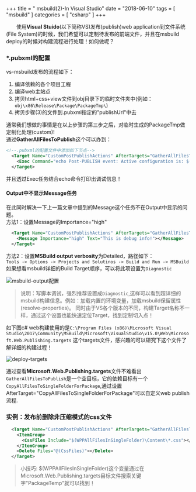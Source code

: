 +++
title = " msbuild(2)-In Visual Studio"
date = "2018-06-10"
tags = [ "msbuild" ]
categories = [ "csharp" ]
+++

　　使用**Visual Stuido**(以下简称VS)发布(publish)web application到文件系统(File System)的时候，我们希望可以定制待发布的前端文件，并且在msbuild deploy的时候对构建流程进行处理！如何做呢？
<!--more-->
### *.pubxml的配置

vs-msbuild发布的流程如下：
1. 编译依赖的各个项目工程
2. 编译web主站点
3. 拷贝html+css+view文件到obj目录下的临时文件夹中(例如：`obj\x86\Release\Package\PackageTmp\`)
4. 拷贝步骤(3)的文件到.pubxml指定的"publishUrl"中去

通常我们想做的事情是在以上步骤的第三步之后，对临时生成的PackageTmp做定制化处理(custom)!  
通过**GatherAllFilesToPublish**这个可以办到：

```xml
<!--.pubxml的配置文件中添加如下节点-->
  <Target Name="CustomPostPublishActions" AfterTargets="GatherAllFilesToPublish" >
    <Exec Command="echo Post-PUBLISH event: Active configuration is: $(ConfigurationName)" />
  </Target>
```
并且透过Exec任务结合echo命令打印出调试信息！  

#### Output中不显示Message任务
在此同时解决一下上一篇文章中提到的Message这个任务不在Output中显示的问题。  
方法1：设置Message的Importance="high"  

```xml
  <Target Name="CustomPostPublishActions" AfterTargets="GatherAllFilesToPublish" >
    <Message Importance="high" Text="This is debug info!"></Message>
  </Target>
```

方法2：设置**MSBuild output verbosity**为Detailed，路径如下：  
`Tools -> Options -> Projects and Solutinos -> Build and Run -> MSBuild`
如果想看msbuild详细的Build Target顺序，可以将此项设置为`Diagnostic`

![msbuild-output配置](../../pictures/QQ20180610165051.png '点我访问')

>说明：写脚本调试，强烈推荐设置成`Diagnostic`,这样可以看到超详细的msbuild构建信息。例如：加载内置的环境变量，加载msbuild保留属性(resolve-properties)。
同时由于VS各个版本的不同，构建Target名称不一样，通过这个设置也能快速定位Target，找到定制切入点！

如下图c# web构建使用的是`C:\Program Files (x86)\Microsoft Visual Studio\2017\Community\MSBuild\Microsoft\VisualStudio\v15.0\Web\Microsoft.Web.Publishing.targets`
这个targets文件，感兴趣的可以研究下这个文件了解详细的构建过程！  

![deploy-targets](../../pictures/QQ20180610170738.png '点我访问')

通过查看**Microsoft.Web.Publishing.targets**文件不难看出`GatherAllFilesToPublish`是一个空目标，它的依赖目标有一个`CopyAllFilesToSingleFolderForPackage`,通过设置AfterTarget="CopyAllFilesToSingleFolderForPackage"可以自定义web publish流程.

### 实例：发布前删除非压缩模式的css文件

```xml
  <Target Name="CustomPostPublishActions" AfterTargets="GatherAllFilesToPublish" >
    <ItemGroup>
      <CssFiles Include="$(WPPAllFilesInSingleFolder)\Content\*.css"></CssFiles>
    </ItemGroup>
    <Delete Files="@(CssFiles)"></Delete>
  </Target>
```

>小技巧: $(WPPAllFilesInSingleFolder)这个变量通过在Microsoft.Web.Publishing.targets目标文件搜索关键字"PackageTemp"就可以找到！
